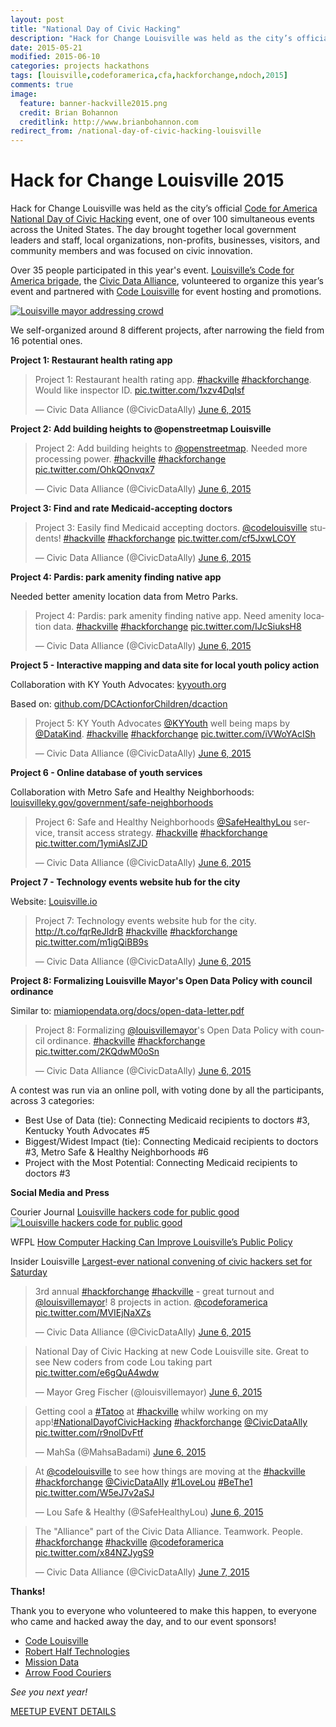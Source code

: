 ```yaml
---
layout: post
title: "National Day of Civic Hacking"
description: "Hack for Change Louisville was held as the city’s official Code for America National Day of Civic Hacking event, one of over 100 simultaneous events across the United States. The day brought together local government leaders and staff, local organizations, non-profits, businesses, visitors, and community members and was focused on civic innovation."
date: 2015-05-21
modified: 2015-06-10
categories: projects hackathons
tags: [louisville,codeforamerica,cfa,hackforchange,ndoch,2015]
comments: true
image:
  feature: banner-hackville2015.png
  credit: Brian Bohannon
  creditlink: http://www.brianbohannon.com
redirect_from: /national-day-of-civic-hacking-louisville
---
```


# Hack for Change Louisville 2015

Hack for Change Louisville was held as the city’s official [Code for America](http://www.codeforamerica.org/) [National Day of Civic Hacking](http://hackforchange.org/) event, one of over 100 simultaneous events across the United States. The day brought together local government leaders and staff, local organizations, non-profits, businesses, visitors, and community members and was focused on civic innovation.

Over 35 people participated in this year's event. [Louisville’s Code for America brigade](http://www.codeforamerica.org/brigade/Civic-Data-Alliance/), the [Civic Data Alliance](http://www.civicdataalliance.org/), volunteered to organize this year’s event and partnered with [Code Louisville](http://www.codelouisville.org/) for event hosting and promotions.

[![Louisville mayor addressing crowd](/images/screenshot-hackville-mayor.png)](https://twitter.com/CityResearch/status/607204428635086848)

We self-organized around 8 different projects, after narrowing the field from 16 potential ones.

**Project 1: Restaurant health rating app**

<blockquote class="twitter-tweet" lang="en"><p lang="en" dir="ltr">Project 1: Restaurant health rating app. <a href="https://twitter.com/hashtag/hackville?src=hash">#hackville</a> <a href="https://twitter.com/hashtag/hackforchange?src=hash">#hackforchange</a>. Would like inspector ID. <a href="http://t.co/1xzv4DqIsf">pic.twitter.com/1xzv4DqIsf</a></p>&mdash; Civic Data Alliance (@CivicDataAlly) <a href="https://twitter.com/CivicDataAlly/status/607284698230980608">June 6, 2015</a></blockquote>



**Project 2: Add building heights to @openstreetmap Louisville**

<blockquote class="twitter-tweet" lang="en"><p lang="en" dir="ltr">Project 2: Add building heights to <a href="https://twitter.com/openstreetmap">@openstreetmap</a>. Needed more processing power. <a href="https://twitter.com/hashtag/hackville?src=hash">#hackville</a> <a href="https://twitter.com/hashtag/hackforchange?src=hash">#hackforchange</a> <a href="http://t.co/OhkQOnvqx7">pic.twitter.com/OhkQOnvqx7</a></p>&mdash; Civic Data Alliance (@CivicDataAlly) <a href="https://twitter.com/CivicDataAlly/status/607285264327843840">June 6, 2015</a></blockquote>



**Project 3: Find and rate Medicaid-accepting doctors**

<blockquote class="twitter-tweet" lang="en"><p lang="en" dir="ltr">Project 3: Easily find Medicaid accepting doctors. <a href="https://twitter.com/codelouisville">@codelouisville</a> students! <a href="https://twitter.com/hashtag/hackville?src=hash">#hackville</a> <a href="https://twitter.com/hashtag/hackforchange?src=hash">#hackforchange</a> <a href="http://t.co/cf5JxwLCOY">pic.twitter.com/cf5JxwLCOY</a></p>&mdash; Civic Data Alliance (@CivicDataAlly) <a href="https://twitter.com/CivicDataAlly/status/607285896459776000">June 6, 2015</a></blockquote>



**Project 4: Pardis: park amenity finding native app**

Needed better amenity location data from Metro Parks.

<blockquote class="twitter-tweet" lang="en"><p lang="en" dir="ltr">Project 4: Pardis: park amenity finding native app. Need amenity location data. <a href="https://twitter.com/hashtag/hackville?src=hash">#hackville</a> <a href="https://twitter.com/hashtag/hackforchange?src=hash">#hackforchange</a> <a href="http://t.co/IJcSiuksH8">pic.twitter.com/IJcSiuksH8</a></p>&mdash; Civic Data Alliance (@CivicDataAlly) <a href="https://twitter.com/CivicDataAlly/status/607286938115145729">June 6, 2015</a></blockquote>



**Project 5 - Interactive mapping and data site for local youth policy action**

Collaboration with KY Youth Advocates: [kyyouth.org](http://kyyouth.org/)

Based on: [github.com/DCActionforChildren/dcaction](https://github.com/DCActionforChildren/dcaction)

<blockquote class="twitter-tweet" lang="en"><p lang="en" dir="ltr">Project 5: KY Youth Advocates <a href="https://twitter.com/KYYouth">@KYYouth</a> well being maps by <a href="https://twitter.com/DataKind">@DataKind</a>. <a href="https://twitter.com/hashtag/hackville?src=hash">#hackville</a> <a href="https://twitter.com/hashtag/hackforchange?src=hash">#hackforchange</a> <a href="http://t.co/iVWoYAcISh">pic.twitter.com/iVWoYAcISh</a></p>&mdash; Civic Data Alliance (@CivicDataAlly) <a href="https://twitter.com/CivicDataAlly/status/607289146827251712">June 6, 2015</a></blockquote>



**Project 6 - Online database of youth services**

Collaboration with Metro Safe and Healthy Neighborhoods: [louisvilleky.gov/government/safe-neighborhoods](https://louisvilleky.gov/government/safe-neighborhoods)


<blockquote class="twitter-tweet" lang="en"><p lang="en" dir="ltr">Project 6: Safe and Healthy Neighborhoods <a href="https://twitter.com/SafeHealthyLou">@SafeHealthyLou</a> service, transit access strategy. <a href="https://twitter.com/hashtag/hackville?src=hash">#hackville</a> <a href="https://twitter.com/hashtag/hackforchange?src=hash">#hackforchange</a> <a href="http://t.co/1ymiAslZJD">pic.twitter.com/1ymiAslZJD</a></p>&mdash; Civic Data Alliance (@CivicDataAlly) <a href="https://twitter.com/CivicDataAlly/status/607291214099017729">June 6, 2015</a></blockquote>


**Project 7 - Technology events website hub for the city**

Website: [Louisville.io](http://Louisville.io)


<blockquote class="twitter-tweet" lang="en"><p lang="en" dir="ltr">Project 7: Technology events website hub for the city. <a href="http://t.co/fqrReJldrB">http://t.co/fqrReJldrB</a> <a href="https://twitter.com/hashtag/hackville?src=hash">#hackville</a> <a href="https://twitter.com/hashtag/hackforchange?src=hash">#hackforchange</a> <a href="http://t.co/m1igQiBB9s">pic.twitter.com/m1igQiBB9s</a></p>&mdash; Civic Data Alliance (@CivicDataAlly) <a href="https://twitter.com/CivicDataAlly/status/607292443839602689">June 6, 2015</a></blockquote>



**Project 8: Formalizing Louisville Mayor's Open Data Policy with council ordinance**

Similar to: [miamiopendata.org/docs/open-data-letter.pdf](http://miamiopendata.org/docs/open-data-letter.pdf)

<blockquote class="twitter-tweet" lang="en"><p lang="en" dir="ltr">Project 8: Formalizing <a href="https://twitter.com/louisvillemayor">@louisvillemayor</a>&#39;s Open Data Policy with council ordinance. <a href="https://twitter.com/hashtag/hackville?src=hash">#hackville</a> <a href="https://twitter.com/hashtag/hackforchange?src=hash">#hackforchange</a> <a href="http://t.co/2KQdwM0oSn">pic.twitter.com/2KQdwM0oSn</a></p>&mdash; Civic Data Alliance (@CivicDataAlly) <a href="https://twitter.com/CivicDataAlly/status/607294226225840128">June 6, 2015</a></blockquote>




A contest was run via an online poll, with voting done by all the participants, across 3 categories:

- Best Use of Data (tie): Connecting Medicaid recipients to doctors #3, Kentucky Youth Advocates #5
- Biggest/Widest Impact (tie): Connecting Medicaid recipients to doctors #3, Metro Safe & Healthy Neighborhoods #6
- Project with the Most Potential: Connecting Medicaid recipients to doctors #3


**Social Media and Press**

Courier Journal [Louisville hackers code for public good](http://www.courier-journal.com/story/news/local/2015/06/07/louisville-hackers-code-public-good/28666213/)
[![Louisville hackers code for public good](/images/screenshot-hackville-cj.png)](http://www.courier-journal.com/story/news/local/2015/06/07/louisville-hackers-code-public-good/28666213/)

WFPL [How Computer Hacking Can Improve Louisville’s Public Policy](http://wfpl.org/how-computer-hacking-can-improve-louisvilles-public-policy/)

Insider Louisville [Largest-ever national convening of civic hackers set for Saturday](http://insiderlouisville.com/startups/ecosystem/civic-data-alliance-hosts-national-day-civic-hacking-weekend/)


<blockquote class="twitter-tweet" lang="en"><p lang="en" dir="ltr">3rd annual <a href="https://twitter.com/hashtag/hackforchange?src=hash">#hackforchange</a> <a href="https://twitter.com/hashtag/hackville?src=hash">#hackville</a> - great turnout and <a href="https://twitter.com/louisvillemayor">@louisvillemayor</a>! 8 projects in action. <a href="https://twitter.com/codeforamerica">@codeforamerica</a> <a href="http://t.co/MVIEjNaXZs">pic.twitter.com/MVIEjNaXZs</a></p>&mdash; Civic Data Alliance (@CivicDataAlly) <a href="https://twitter.com/CivicDataAlly/status/607252142957707264">June 6, 2015</a></blockquote>



<blockquote class="twitter-tweet" lang="en"><p lang="en" dir="ltr">National Day of Civic Hacking at new Code Louisville site. Great to see New coders from code Lou taking part <a href="http://t.co/e6gQuA4wdw">pic.twitter.com/e6gQuA4wdw</a></p>&mdash; Mayor Greg Fischer (@louisvillemayor) <a href="https://twitter.com/louisvillemayor/status/607204324452794368">June 6, 2015</a></blockquote>



<blockquote class="twitter-tweet" lang="en"><p lang="en" dir="ltr">Getting cool a <a href="https://twitter.com/hashtag/Tatoo?src=hash">#Tatoo</a> at <a href="https://twitter.com/hashtag/hackville?src=hash">#hackville</a> whilw working on my app!<a href="https://twitter.com/hashtag/NationalDayofCivicHacking?src=hash">#NationalDayofCivicHacking</a> <a href="https://twitter.com/hashtag/hackforchange?src=hash">#hackforchange</a> <a href="https://twitter.com/CivicDataAlly">@CivicDataAlly</a> <a href="http://t.co/r9nolDvFtf">pic.twitter.com/r9nolDvFtf</a></p>&mdash; MahSa (@MahsaBadami) <a href="https://twitter.com/MahsaBadami/status/607262305756315648">June 6, 2015</a></blockquote>



<blockquote class="twitter-tweet" lang="en"><p lang="en" dir="ltr">At <a href="https://twitter.com/codelouisville">@codelouisville</a> to see how things are moving at the <a href="https://twitter.com/hashtag/hackville?src=hash">#hackville</a> <a href="https://twitter.com/hashtag/hackforchange?src=hash">#hackforchange</a> <a href="https://twitter.com/CivicDataAlly">@CivicDataAlly</a> <a href="https://twitter.com/hashtag/1LoveLou?src=hash">#1LoveLou</a> <a href="https://twitter.com/hashtag/BeThe1?src=hash">#BeThe1</a> <a href="http://t.co/W5eJ7v2aSJ">pic.twitter.com/W5eJ7v2aSJ</a></p>&mdash; Lou Safe &amp; Healthy (@SafeHealthyLou) <a href="https://twitter.com/SafeHealthyLou/status/607280375983828994">June 6, 2015</a></blockquote>



<blockquote class="twitter-tweet" lang="en"><p lang="en" dir="ltr">The &quot;Alliance&quot; part of the Civic Data Alliance. Teamwork. People. <a href="https://twitter.com/hashtag/hackforchange?src=hash">#hackforchange</a> <a href="https://twitter.com/hashtag/hackville?src=hash">#hackville</a> <a href="https://twitter.com/codeforamerica">@codeforamerica</a> <a href="http://t.co/x84NZJygS9">pic.twitter.com/x84NZJygS9</a></p>&mdash; Civic Data Alliance (@CivicDataAlly) <a href="https://twitter.com/CivicDataAlly/status/607613851035525120">June 7, 2015</a></blockquote>

**Thanks!**

Thank you to everyone who volunteered to make this happen, to everyone who came and hacked away the day, and to our event sponsors!

- [Code Louisville](http://www.codelouisville.org/)
- [Robert Half Technologies](http://www.roberthalf.com/louisville)
- [Mission Data](https://www.missiondata.com/)
- [Arrow Food Couriers](http://arrowfoodcouriers.com/)

*See you next year!*

<a href="http://www.meetup.com/Louisville-Civic-Data-Alliance/events/221681484/" target="new" >MEETUP EVENT DETAILS</a>

<script async src="//platform.twitter.com/widgets.js" charset="utf-8"></script>
